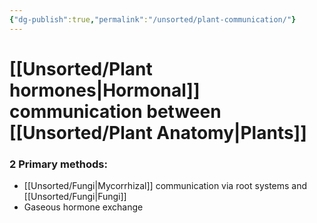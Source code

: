 ```yaml
---
{"dg-publish":true,"permalink":"/unsorted/plant-communication/"}
---
```



# [[Unsorted/Plant hormones\|Hormonal]] communication between [[Unsorted/Plant Anatomy\|Plants]]

### 2 Primary methods:

- [[Unsorted/Fungi\|Mycorrhizal]] communication via root systems and [[Unsorted/Fungi\|Fungi]]
- Gaseous hormone exchange